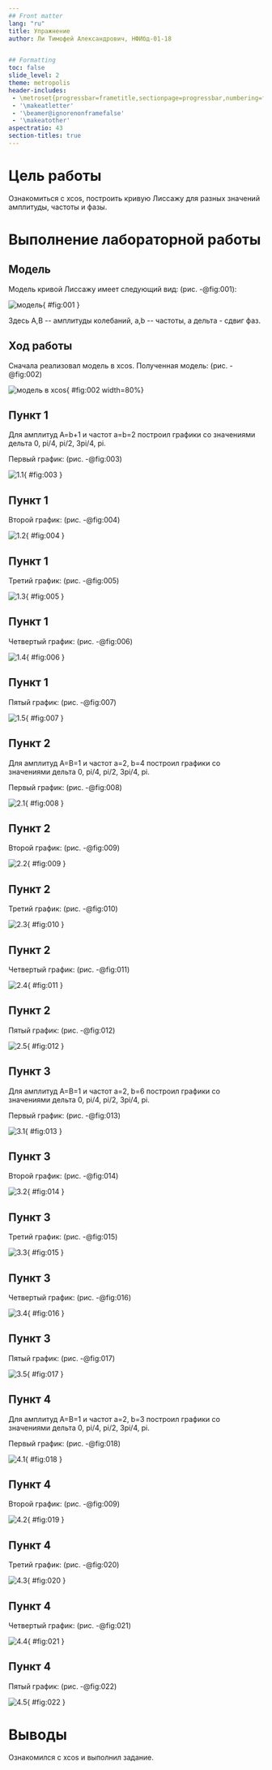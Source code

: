 ```yaml
---
## Front matter
lang: "ru"
title: Упражнение
author: Ли Тимофей Александрович, НФИбд-01-18


## Formatting
toc: false
slide_level: 2
theme: metropolis
header-includes: 
 - \metroset{progressbar=frametitle,sectionpage=progressbar,numbering=fraction}
 - '\makeatletter'
 - '\beamer@ignorenonframefalse'
 - '\makeatother'
aspectratio: 43
section-titles: true
---
```



# Цель работы

Ознакомиться с xcos, построить кривую Лиссажу для разных значений амплитуды, частоты и фазы. 

# Выполнение лабораторной работы

## Модель

Модель кривой Лиссажу имеет следующий вид: (рис. -@fig:001):

![модель](images/1.png){ #fig:001 }

Здесь A,B -- амплитуды колебаний, a,b -- частоты, а дельта - сдвиг фаз.

## Ход работы

Сначала реализовал модель в xcos. Полученная модель: (рис. -@fig:002)

![модель в xcos](images/2.png){ #fig:002 width=80%}

## Пункт 1

Для амплитуд A=b+1 и частот a=b=2 построил графики со значениями дельта 0, pi/4, pi/2, 3pi/4, pi.

Первый график: (рис. -@fig:003)

![1.1](images/3.png){ #fig:003 }

## Пункт 1

Второй график: (рис. -@fig:004)

![1.2](images/4.png){ #fig:004 }

## Пункт 1

Третий график: (рис. -@fig:005)

![1.3](images/5.png){ #fig:005 }

## Пункт 1

Четвертый график: (рис. -@fig:006)

![1.4](images/6.png){ #fig:006 }

## Пункт 1

Пятый график: (рис. -@fig:007)

![1.5](images/7.png){ #fig:007 }

## Пункт 2

Для амплитуд A=B=1 и частот a=2, b=4 построил графики со значениями дельта 0, pi/4, pi/2, 3pi/4, pi.

Первый график: (рис. -@fig:008)

![2.1](images/8.png){ #fig:008 }

## Пункт 2

Второй график: (рис. -@fig:009)

![2.2](images/9.png){ #fig:009 }

## Пункт 2

Третий график: (рис. -@fig:010)

![2.3](images/10.png){ #fig:010 }

## Пункт 2

Четвертый график: (рис. -@fig:011)

![2.4](images/11.png){ #fig:011 }

## Пункт 2

Пятый график: (рис. -@fig:012)

![2.5](images/12.png){ #fig:012 }

## Пункт 3

Для амплитуд A=B=1 и частот a=2, b=6 построил графики со значениями дельта 0, pi/4, pi/2, 3pi/4, pi.

Первый график: (рис. -@fig:013)

![3.1](images/13.png){ #fig:013 }

## Пункт 3

Второй график: (рис. -@fig:014)

![3.2](images/14.png){ #fig:014 }

## Пункт 3

Третий график: (рис. -@fig:015)

![3.3](images/15.png){ #fig:015 }

## Пункт 3

Четвертый график: (рис. -@fig:016)

![3.4](images/16.png){ #fig:016 }

## Пункт 3

Пятый график: (рис. -@fig:017)

![3.5](images/17.png){ #fig:017 }

## Пункт 4

Для амплитуд A=B=1 и частот a=2, b=3 построил графики со значениями дельта 0, pi/4, pi/2, 3pi/4, pi.

Первый график: (рис. -@fig:018)

![4.1](images/18.png){ #fig:018 }

## Пункт 4

Второй график: (рис. -@fig:009)

![4.2](images/19.png){ #fig:019 }

## Пункт 4

Третий график: (рис. -@fig:020)

![4.3](images/20.png){ #fig:020 }

## Пункт 4

Четвертый график: (рис. -@fig:021)

![4.4](images/21.png){ #fig:021 }

## Пункт 4

Пятый график: (рис. -@fig:022)

![4.5](images/22.png){ #fig:022 }

# Выводы

Ознакомился с xcos и выполнил задание.